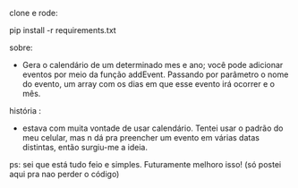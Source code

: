 
clone e rode:

pip install -r requirements.txt

sobre:
- Gera o calendário de um determinado mes e ano; você pode adicionar eventos por meio da função addEvent. Passando por parâmetro o nome do evento, um array com os dias em que esse evento irá ocorrer e o mês.

história :
- estava com muita vontade de usar calendário. Tentei usar o padrão do meu celular, mas n dá pra preencher um evento em várias datas distintas, então surgiu-me a ideia.


ps: sei que está tudo feio e simples. Futuramente melhoro isso! (só postei aqui pra nao perder o código)
